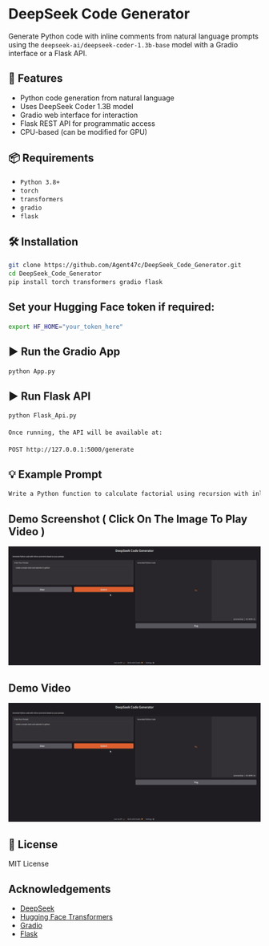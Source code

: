 ﻿# DeepSeek Code Generator

Generate Python code with inline comments from natural language prompts using the `deepseek-ai/deepseek-coder-1.3b-base` model with a Gradio interface or a Flask API.

## 🚀 Features

- Python code generation from natural language
- Uses DeepSeek Coder 1.3B model
- Gradio web interface for interaction
- Flask REST API for programmatic access
- CPU-based (can be modified for GPU)

## 📦 Requirements

- `Python 3.8+`
- `torch`
- `transformers`
- `gradio`
- `flask`

## 🛠 Installation

```bash
git clone https://github.com/Agent47c/DeepSeek_Code_Generator.git
cd DeepSeek_Code_Generator
pip install torch transformers gradio flask
```
## Set your Hugging Face token if required:
```bash
export HF_HOME="your_token_here"
```
## ▶️ Run the Gradio App
```bash
python App.py
```
## ▶️ Run Flask API
```bash
python Flask_Api.py

Once running, the API will be available at:

POST http://127.0.0.1:5000/generate
```

## 💡 Example Prompt
```bash
Write a Python function to calculate factorial using recursion with inline comments.
```
## Demo Screenshot ( Click On The Image To Play Video )
![App UI showing code generation output](/Demo.png)
## Demo Video
[![App UI showing code generation output](Demo.png)](https://drive.google.com/file/d/1FcBZtFWoNeZ7nV3HNYd0o0ymHYTpnUhB/view?usp=sharing)

## 📄 License
MIT License

## Acknowledgements

- [DeepSeek](https://huggingface.co/deepseek-ai)
- [Hugging Face Transformers](https://huggingface.co/docs/transformers)
- [Gradio](https://gradio.app)
- [Flask](https://flask.palletsprojects.com/en/stable/)
